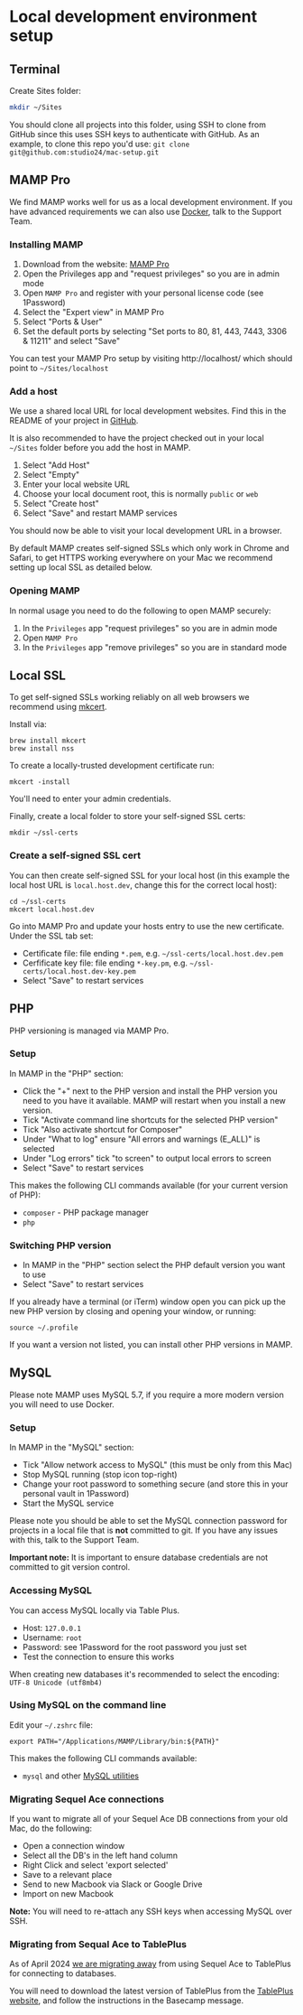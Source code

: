 # Local development environment setup

## Terminal

Create Sites folder:

```bash
mkdir ~/Sites
```

You should clone all projects into this folder, using SSH to clone from GitHub since this uses SSH keys to authenticate 
with GitHub. As an example, to clone this repo you'd use: `git clone git@github.com:studio24/mac-setup.git`

## MAMP Pro

We find MAMP works well for us as a local development environment. If you have advanced requirements we can also use 
[Docker](https://www.docker.com/), talk to the Support Team.

### Installing MAMP

1) Download from the website: [MAMP Pro](https://www.mamp.info/en/downloads/)
2) Open the Privileges app and "request privileges" so you are in admin mode
3) Open `MAMP Pro` and register with your personal license code (see 1Password)
4) Select the "Expert view" in MAMP Pro
5) Select "Ports & User"
6) Set the default ports by selecting "Set ports to 80, 81, 443, 7443, 3306 & 11211" and select "Save"

You can test your MAMP Pro setup by visiting http://localhost/ which should point to `~/Sites/localhost`

### Add a host
We use a shared local URL for local development websites. Find this in the README of your project in [GitHub](https://github.com/studio24).

It is also recommended to have the project checked out in your local `~/Sites` folder before you add the host in MAMP.

1) Select "Add Host"
2) Select "Empty"
3) Enter your local website URL
4) Choose your local document root, this is normally `public` or `web`
6) Select "Create host"
7) Select "Save" and restart MAMP services

You should now be able to visit your local development URL in a browser.

By default MAMP creates self-signed SSLs which only work in Chrome and Safari, to get HTTPS working everywhere on your Mac we recommend setting up local SSL as detailed below.

### Opening MAMP

In normal usage you need to do the following to open MAMP securely:

1) In the `Privileges` app "request privileges" so you are in admin mode
2) Open `MAMP Pro` 
4) In the `Privileges` app "remove privileges" so you are in standard mode

## Local SSL

To get self-signed SSLs working reliably on all web browsers we recommend using [mkcert](https://github.com/FiloSottile/mkcert).

Install via:

```
brew install mkcert
brew install nss
```

To create a locally-trusted development certificate run:

```
mkcert -install
```

You'll need to enter your admin credentials.

Finally, create a local folder to store your self-signed SSL certs:

```
mkdir ~/ssl-certs
```

### Create a self-signed SSL cert

You can then create self-signed SSL for your local host (in this example the local host URL is `local.host.dev`, change this for the correct local host):

```
cd ~/ssl-certs
mkcert local.host.dev
```

Go into MAMP Pro and update your hosts entry to use the new certificate. Under the SSL tab set:

* Certificate file: file ending `*.pem`, e.g. `~/ssl-certs/local.host.dev.pem`
* Cerfificate key file: file ending `*-key.pm`, e.g. `~/ssl-certs/local.host.dev-key.pem`
* Select "Save" to restart services

## PHP

PHP versioning is managed via MAMP Pro.

### Setup

In MAMP in the "PHP" section:

* Click the "+" next to the PHP version and install the PHP version you need to you have it available. MAMP will restart when you install a new version.
* Tick "Activate command line shortcuts for the selected PHP version"
* Tick "Also activate shortcut for Composer"
* Under "What to log" ensure "All errors and warnings (E_ALL)" is selected
* Under "Log errors" tick "to screen" to output local errors to screen
* Select "Save" to restart services

This makes the following CLI commands available (for your current version of PHP):

* `composer` - PHP package manager
* `php` 

### Switching PHP version

* In MAMP in the "PHP" section select the PHP default version you want to use
* Select "Save" to restart services

If you already have a terminal (or iTerm) window open you can pick up the new PHP version by closing and opening your window, or running:

```
source ~/.profile
```

If you want a version not listed, you can install other PHP versions in MAMP.

## MySQL

Please note MAMP uses MySQL 5.7, if you require a more modern version you will need to use Docker.

### Setup

In MAMP in the "MySQL" section:

* Tick "Allow network access to MySQL" (this must be only from this Mac)
* Stop MySQL running (stop icon top-right)
* Change your root password to something secure (and store this in your personal vault in 1Password)
* Start the MySQL service

Please note you should be able to set the MySQL connection password for projects in a local file that is **not** committed to git. If you have any issues with this, talk to the Support Team.

**Important note:** It is important to ensure database credentials are not committed to git version control.

### Accessing MySQL

You can access MySQL locally via Table Plus.

* Host: `127.0.0.1`
* Username: `root`
* Password: see 1Password for the root password you just set
* Test the connection to ensure this works

When creating new databases it's recommended to select the encoding: `UTF-8 Unicode (utf8mb4)`

### Using MySQL on the command line

Edit your `~/.zshrc` file:

```
export PATH="/Applications/MAMP/Library/bin:${PATH}"
```

This makes the following CLI commands available:

* `mysql` and other [MySQL utilities](https://dev.mysql.com/doc/refman/5.7/en/programs-client.html)

### Migrating Sequel Ace connections
If you want to migrate all of your Sequel Ace DB connections from your old Mac, do the following:

* Open a connection window
* Select all the DB's in the left hand column
* Right Click and select 'export selected'
* Save to a relevant place
* Send to new Macbook via Slack or Google Drive
* Import on new Macbook

**Note:** You will need to re-attach any SSH keys when accessing MySQL over SSH.

### Migrating from Sequal Ace to TablePlus
As of April 2024 [we are migrating away](https://3.basecamp.com/3091560/buckets/10590409/documents/7260701423) from using Sequel Ace to TablePlus for connecting to databases.

You will need to download the latest version of TablePlus from the [TablePlus website](https://tableplus.com/download), and follow the instructions in the Basecamp message.

